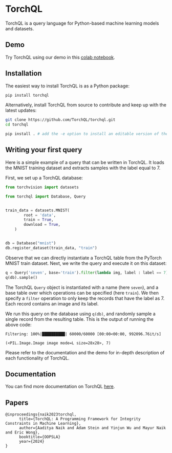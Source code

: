 # TorchQL

TorchQL is a query language for Python-based machine learning models and datasets.

## Demo

Try TorchQL using our demo in this [colab notebook](https://colab.research.google.com/drive/1dXsyx20GK6OXuRsQzwANlZzu_0mFqtrZ).


## Installation

The easiest way to install TorchQL is as a Python package:
```bash
pip install torchql
```

Alternatively, install TorchQL from source to contribute and keep up with the latest updates:
```bash
git clone https://github.com/TorchQL/torchql.git
cd torchql

pip install . # add the -e option to install an editable version of the package
```

## Writing your first query

Here is a simple example of a query that can be written in TorchQL.  It loads the MNIST training dataset and extracts
samples with the label equal to 7.

First, we set up a TorchQL database:

```python
from torchvision import datasets

from torchql import Database, Query


train_data = datasets.MNIST(
        root = 'data',
        train = True,
        download = True,
    )


db = Database("mnist")
db.register_dataset(train_data, "train")
```

Observe that we can directly instantiate a TorchQL table from the PyTorch MNIST train dataset.
Next, we write the query and execute it on this dataset:

```python
q = Query('seven', base='train').filter(lambda img, label : label == 7)
q(db).sample()
```

The TorchQL `Query` object is instantiated with a name (here `seven`), and a base table over which operations
can be specified (here `train`).
We then specify a `filter` operation to only keep the records that have the label as 7.
Each record contains an image and its label.

We run this query on the database using `q(db)`, and randomly sample a single record from the resulting table.
This is the output of running the above code:
```
Filtering: 100%|██████████| 60000/60000 [00:00<00:00, 992096.76it/s]

(<PIL.Image.Image image mode=L size=28x28>, 7)
```

Please refer to the documentation and the demo for in-depth description of each functionality of TorchQL.


## Documentation

You can find more documentation on TorchQL [here](https://torchql.github.io/torchql/).

## Papers

```
@inproceedings{naik2023torchql,
      title={TorchQL: A Programming Framework for Integrity Constraints in Machine Learning},
      author={Aaditya Naik and Adam Stein and Yinjun Wu and Mayur Naik and Eric Wong},
      booktitle={OOPSLA}
      year={2024}
}
```
